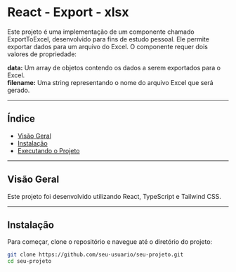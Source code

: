 # React - Export - xlsx

Este projeto é uma implementação de um componente chamado ExportToExcel, desenvolvido para fins de estudo pessoal. Ele permite exportar dados para um arquivo do Excel. O componente requer dois valores de propriedade:

<b>data:</b> Um array de objetos contendo os dados a serem exportados para o Excel.<br>
<b>filename:</b> Uma string representando o nome do arquivo Excel que será gerado.


---

## Índice

- [Visão Geral](#visão-geral)
- [Instalação](#instalação)
- [Executando o Projeto](#executando-o-projeto)
  
---

## Visão Geral

Este projeto foi desenvolvido utilizando React, TypeScript e Tailwind CSS.

---

## Instalação

Para começar, clone o repositório e navegue até o diretório do projeto:

```bash
git clone https://github.com/seu-usuario/seu-projeto.git
cd seu-projeto
